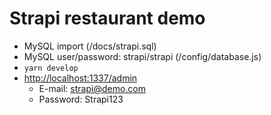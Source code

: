 # Strapi restaurant demo

- MySQL import (/docs/strapi.sql)
- MySQL user/password: strapi/strapi (/config/database.js)
- `yarn develop`
- [http://localhost:1337/admin](http://localhost:1337/admin)
  - E-mail: strapi@demo.com
  - Password: Strapi123
